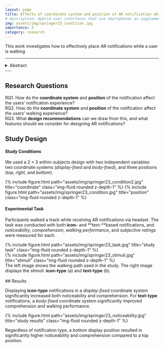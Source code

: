 ```yaml
---
layout: page
title: Effects of coordinate system and position of AR notification while walking (Springer VR ’23)
# description: Hybrid user interfaces that use smartphones as supplementary displays to enhance reading in AR
img: assets/img/springer23_condition.jpg
importance: 3
category: research
---
```


This work investigates how to effectively place AR notifications while a user is walking

---
<details><summary>Abstract</summary>
    Augmented reality (AR) head-mounted displays (HMDs) allow users to easily receive notifications while participating other tasks by projecting information directly in their field of view. Although HMDs offer such benefits in displaying notifications, there is insufficient research on the effective placement of AR notifications when the user is walking. For this, we conducted two studies based on different types of AR information to identify how the users perceive and understand the AR notifications according to placement while walking. We compared two different coordinate systems (<i>display-fixed</i> and <i>body-fixed</i>) and three different positions (<i>top</i>, <i>right</i>, and <i>bottom</i>) for icon-type and text-type notifications. The results indicated that using a <i>display-fixed</i> coordinate system for icon-type notifications yields significantly higher noticeability and comprehension. In contrast, using a <i>body-fixed</i> coordinate system for text-type notifications significantly improved comprehension and walking performance. Regarding the position of notifications, the <i>bottom</i> position resulted in a significantly higher noticeability and comprehension for both icon- and text-type notifications compared to the *top*. Based on these results, we draw some recommendations for the future design of notifications in AR HMDs.
</details>
---

## Research Questions

RQ1. How do the **coordinate system** and **position** of the notification affect the users’ notification experience?  
RQ2. How do the **coordinate system** and **position** of the notification affect the users’ walking experience?  
RQ3. What **design recommendations** can we draw from this, and what features should we consider for designing AR notifications?
<br>
## Study Design

#### Study Conditions

We used a 2 × 3 within-subjects design with two independent variables: two coordinate systems (_display-fixed_ and _body-fixed_), and three positions (_top_, _right_, and _bottom_).

<div class="row">
    <div class="col-sm mt-3 mt-md-0">
        {% include figure.html path="assets/img/springer23_condition2.jpg" title="coordinate" class="img-fluid rounded z-depth-1" %}
        {% include figure.html path="assets/img/springer23_condition.jpg" title="position" class="img-fluid rounded z-depth-1" %}
    </div>
</div>


#### Experimental Task

Participants walked a track while receiving AR notifications via headset. The task was conducted with both **icon-** and **text-**based notifications, and _noticeability_, _comprehension_, _walking performance_, and _subjective ratings_ were measured for each.

<div class="row justify-content-sm-center">
    <div class="col-sm-5 mt-3 mt-md-0">
        {% include figure.html path="assets/img/springer23_task.jpg" title="study task" class="img-fluid rounded z-depth-1" %}
    </div>
    <div class="col-sm-7 mt-3 mt-md-0">
        {% include figure.html path="assets/img/springer23_stimuli.jpg" title="stimuli" class="img-fluid rounded z-depth-1" %}
    </div>
</div>
<div class="caption">
    The left image shows the walking path used in the study. The right image displays the stimuli: <b>icon-type</b> (a) and <b>text-type</b> (b).
</div>
<br>
## Results

Displaying **icon-type** notifications in a _display-fixed_ coordinate system significantly increased both noticeability and comprehension.
For **text-type** notifications, a _body-fixed_ coordinate system significantly improved comprehension and walking performance.

<div class="row">
    <div class="col-sm mt-3 mt-md-0">
        {% include figure.html path="assets/img/springer23_noticeability.jpg" title="study results" class="img-fluid rounded z-depth-1" %}
    </div>
</div>

Regardless of notification type, a _bottom_ display position resulted in significantly higher noticeability and comprehension compared to a top position.
